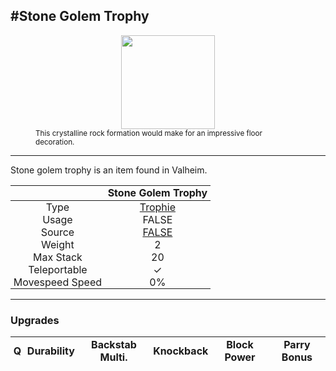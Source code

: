 <meta property="og:title" content="Stone Golem Trophy - MoreValheim" /><meta property="og:type" content="website" /><meta property="og:image" content="/assets/stone_golem_trophy.png" /><meta property="og:description" content="Stone Golem Trophy is an item found in Valheim." /><meta name="theme-color" content="#546D78"><meta name="twitter:card" content="summary_large_image">
#Stone Golem Trophy
-------------
<style>img {width:20px;}.tb {width:150px;display: block;margin-left: auto;margin-right: auto;}</style>

<style>.md-typeset table:not([class]) th:not([align]) {min-width:unset!important;}</style>
<style>td{padding:0em 0.3em!important;text-align:center!important;border-left:.05rem solid var(--md-default-fg-color--lightest)}</style>

<style>th{padding:0.1em 0.3em!important;text-align:center!important;font-weight:bold}</style>

<style>pre{text-align:right!important}</style>
<style>table tr td:first-child {border-left: 0;};</style>

<figure><img src="/assets/stone_golem_trophy.png" class="tb" /><figcaption><small>This crystalline rock formation would make for an impressive floor decoration.</small></figcaption></figure>

-------------

Stone golem trophy is an item found in Valheim.

|        | Stone Golem Trophy              |
| ----------- | ------------------------------------ |
| Type | [Trophie](../../types/trophie)
| Usage | FALSE<br>
| Source | [FALSE](../../items/false)
| Weight | 2 |
| Max Stack | 20 |
| Teleportable | ✓
| Movespeed Speed | 0%


-------------

### Upgrades
| Q | Durability | Backstab Multi. | Knockback | Block Power | Parry Bonus
| - | - | - | - | - | - 
